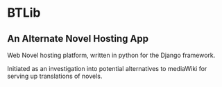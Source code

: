 # BTLib #
## An Alternate Novel Hosting App ##
Web Novel hosting platform, written in python for the Django framework.

Initiated as an investigation into potential alternatives to mediaWiki for serving up translations of novels.
